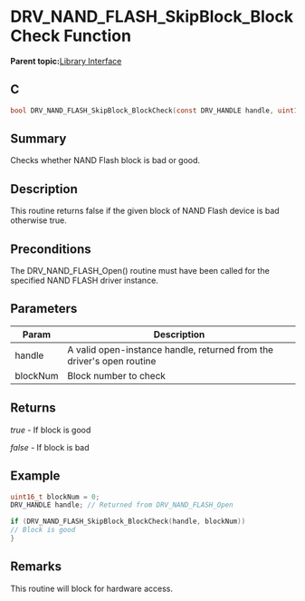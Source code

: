 # DRV\_NAND\_FLASH\_SkipBlock\_BlockCheck Function

**Parent topic:**[Library Interface](GUID-B826AB75-F4E4-4A5B-8189-23C99CCF9936.md)

## C

```c
bool DRV_NAND_FLASH_SkipBlock_BlockCheck(const DRV_HANDLE handle, uint16_t blockNum)
```

## Summary

Checks whether NAND Flash block is bad or good.

## Description

This routine returns false if the given block of NAND Flash device is bad otherwise true.

## Preconditions

The DRV\_NAND\_FLASH\_Open\(\) routine must have been called for the specified NAND FLASH driver instance.

## Parameters

|Param|Description|
|-----|-----------|
|handle|A valid open-instance handle, returned from the driver's open routine|
|blockNum|Block number to check|

## Returns

*true* - If block is good

*false* - If block is bad

## Example

```c
uint16_t blockNum = 0;
DRV_HANDLE handle; // Returned from DRV_NAND_FLASH_Open

if (DRV_NAND_FLASH_SkipBlock_BlockCheck(handle, blockNum))
// Block is good
}
```

## Remarks

This routine will block for hardware access.

